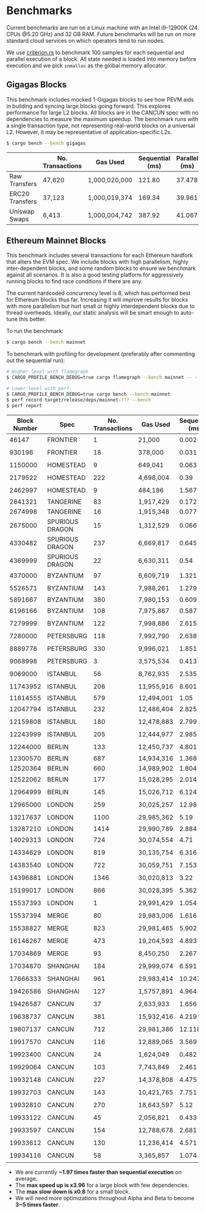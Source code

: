 # Benchmarks

Current benchmarks are run on a Linux machine with an Intel i9-12900K (24 CPUs @5.20 GHz) and 32 GB RAM. Future benchmarks will be run on more standard cloud services on which operators tend to run nodes.

We use [criterion.rs](https://github.com/bheisler/criterion.rs) to benchmark 100 samples for each sequential and parallel execution of a block. All state needed is loaded into memory before execution and we pick `snmalloc` as the global memory allocator.

## Gigagas Blocks

This benchmark includes mocked 1-Gigagas blocks to see how PEVM aids in building and syncing large blocks going forward. This explores performance for large L2 blocks. All blocks are in the CANCUN spec with no dependencies to measure the maximum speedup. The benchmark runs with a single transaction type, not representing real-world blocks on a universal L2. However, it may be representative of application-specific L2s.

```sh
$ cargo bench --bench gigagas
```

|                 | No. Transactions | Gas Used      | Sequential (ms) | Parallel (ms) | Speedup    |
| --------------- | ---------------- | ------------- | --------------- | ------------- | ---------- |
| Raw Transfers   | 47,620           | 1,000,020,000 | 121.80          | 37.478        | 🟢3.25     |
| ERC20 Transfers | 37,123           | 1,000,019,374 | 169.34          | 39.961        | 🟢4.24     |
| Uniswap Swaps   | 6,413            | 1,000,004,742 | 387.92          | 41.067        | 🟢**9.45** |

## Ethereum Mainnet Blocks

This benchmark includes several transactions for each Ethereum hardfork that alters the EVM spec. We include blocks with high parallelism, highly inter-dependent blocks, and some random blocks to ensure we benchmark against all scenarios. It is also a good testing platform for aggressively running blocks to find race conditions if there are any.

The current hardcoded concurrency level is 8, which has performed best for Ethereum blocks thus far. Increasing it will improve results for blocks with more parallelism but hurt small or highly interdependent blocks due to thread overheads. Ideally, our static analysis will be smart enough to auto-tune this better.

To run the benchmark:

```sh
$ cargo bench --bench mainnet
```

To benchmark with profiling for development (preferably after commenting out the sequential run):

```sh
# Higher level with flamegraph
$ CARGO_PROFILE_BENCH_DEBUG=true cargo flamegraph --bench mainnet -- --bench

# Lower level with perf
$ CARGO_PROFILE_BENCH_DEBUG=true cargo bench --bench mainnet
$ perf record target/release/deps/mainnet-??? --bench
$ perf report
```

| Block Number | Spec            | No. Transactions | Gas Used   | Sequential (ms) | Parallel (ms) | Speedup    |
| ------------ | --------------- | ---------------- | ---------- | --------------- | ------------- | ---------- |
| 46147        | FRONTIER        | 1                | 21,000     | 0.002           | 0.002         | ⚪1        |
| 930196       | FRONTIER        | 18               | 378,000    | 0.031           | 0.03          | ⚪1        |
| 1150000      | HOMESTEAD       | 9                | 649,041    | 0.063           | 0.064         | ⚪1        |
| 2179522      | HOMESTEAD       | 222              | 4,698,004  | 0.39            | 0.4           | ⚪1        |
| 2462997      | HOMESTEAD       | 9                | 484,186    | 1.567           | 1.584         | ⚪1        |
| 2641321      | TANGERINE       | 83               | 1,917,429  | 0.172           | 0.177         | 🔴0.97     |
| 2674998      | TANGERINE       | 16               | 1,915,348  | 0.077           | 0.097         | 🔴**0.8**  |
| 2675000      | SPURIOUS DRAGON | 15               | 1,312,529  | 0.066           | 0.081         | 🔴0.82     |
| 4330482      | SPURIOUS DRAGON | 237              | 6,669,817  | 0.645           | 0.34          | 🟢1.9      |
| 4369999      | SPURIOUS DRAGON | 22               | 6,630,311  | 0.54            | 0.315         | 🟢1.71     |
| 4370000      | BYZANTIUM       | 97               | 6,609,719  | 1.321           | 1.192         | 🟢1.11     |
| 5526571      | BYZANTIUM       | 143              | 7,988,261  | 1.279           | 0.614         | 🟢2.08     |
| 5891667      | BYZANTIUM       | 380              | 7,980,153  | 0.609           | 0.632         | 🔴0.96     |
| 6196166      | BYZANTIUM       | 108              | 7,975,867  | 0.587           | 0.549         | 🟢1.07     |
| 7279999      | BYZANTIUM       | 122              | 7,998,886  | 2.615           | 0.66          | 🟢**3.96** |
| 7280000      | PETERSBURG      | 118              | 7,992,790  | 2.638           | 1.424         | 🟢1.85     |
| 8889776      | PETERSBURG      | 330              | 9,996,021  | 1.851           | 0.717         | 🟢2.58     |
| 9068998      | PETERSBURG      | 3                | 3,575,534  | 0.413           | 0.415         | ⚪1        |
| 9069000      | ISTANBUL        | 56               | 8,762,935  | 2.535           | 1.451         | 🟢1.75     |
| 11743952     | ISTANBUL        | 206              | 11,955,916 | 8.601           | 5.92          | 🟢1.45     |
| 11814555     | ISTANBUL        | 579              | 12,494,001 | 1.05            | 1.086         | 🔴0.97     |
| 12047794     | ISTANBUL        | 232              | 12,486,404 | 2.825           | 1.128         | 🟢2.51     |
| 12159808     | ISTANBUL        | 180              | 12,478,883 | 2.799           | 1.413         | 🟢1.98     |
| 12243999     | ISTANBUL        | 205              | 12,444,977 | 2.985           | 1.061         | 🟢2.81     |
| 12244000     | BERLIN          | 133              | 12,450,737 | 4.801           | 3.368         | 🟢1.43     |
| 12300570     | BERLIN          | 687              | 14,934,316 | 1.368           | 1.429         | 🔴0.96     |
| 12520364     | BERLIN          | 660              | 14,989,902 | 1.804           | 1.844         | 🔴0.98     |
| 12522062     | BERLIN          | 177              | 15,028,295 | 2.014           | 0.891         | 🟢2.26     |
| 12964999     | BERLIN          | 145              | 15,026,712 | 6.124           | 3.421         | 🟢1.79     |
| 12965000     | LONDON          | 259              | 30,025,257 | 12.98           | 3.832         | 🟢3.39     |
| 13217637     | LONDON          | 1100             | 29,985,362 | 5.19            | 1.666         | 🟢3.12     |
| 13287210     | LONDON          | 1414             | 29,990,789 | 2.884           | 2.938         | 🔴0.98     |
| 14029313     | LONDON          | 724              | 30,074,554 | 4.71            | 1.274         | 🟢3.7      |
| 14334629     | LONDON          | 819              | 30,135,754 | 6.316           | 2.113         | 🟢2.99     |
| 14383540     | LONDON          | 722              | 30,059,751 | 7.153           | 2.412         | 🟢2.97     |
| 14396881     | LONDON          | 1346             | 30,020,813 | 3.22            | 1.474         | 🟢2.18     |
| 15199017     | LONDON          | 866              | 30,028,395 | 5.362           | 1.686         | 🟢3.18     |
| 15537393     | LONDON          | 1                | 29,991,429 | 1.054           | 1.055         | ⚪1        |
| 15537394     | MERGE           | 80               | 29,983,006 | 1.616           | 1.128         | 🟢1.43     |
| 15538827     | MERGE           | 823              | 29,981,465 | 5.902           | 1.901         | 🟢3.11     |
| 16146267     | MERGE           | 473              | 19,204,593 | 4.893           | 1.77          | 🟢2.76     |
| 17034869     | MERGE           | 93               | 8,450,250  | 2.267           | 0.959         | 🟢2.36     |
| 17034870     | SHANGHAI        | 184              | 29,999,074 | 6.591           | 3.025         | 🟢2.18     |
| 17666333     | SHANGHAI        | 961              | 29,983,414 | 10.247          | 5.841         | 🟢1.75     |
| 19426586     | SHANGHAI        | 127              | 1,5757,891 | 4.964           | 2.451         | 🟢2.03     |
| 19426587     | CANCUN          | 37               | 2,633,933  | 1.656           | 1.094         | 🟢1.51     |
| 19638737     | CANCUN          | 381              | 15,932,416 | 4.219           | 2.163         | 🟢1.95     |
| 19807137     | CANCUN          | 712              | 29,981,386 | 12.118          | 6.25          | 🟢1.94     |
| 19917570     | CANCUN          | 116              | 12,889,065 | 3.569           | 1.453         | 🟢2.46     |
| 19923400     | CANCUN          | 24               | 1,624,049  | 0.482           | 0.402         | 🟢1.2      |
| 19929064     | CANCUN          | 103              | 7,743,849  | 2.461           | 1.309         | 🟢1.88     |
| 19932148     | CANCUN          | 227              | 14,378,808 | 4.475           | 2.283         | 🟢1.96     |
| 19932703     | CANCUN          | 143              | 10,421,765 | 7.751           | 5.925         | 🟢1.31     |
| 19932810     | CANCUN          | 270              | 18,643,597 | 5.12            | 2.571         | 🟢1.99     |
| 19933122     | CANCUN          | 45               | 2,056,821  | 0.433           | 0.302         | 🟢1.43     |
| 19933597     | CANCUN          | 154              | 12,788,678 | 2.681           | 1.605         | 🟢1.67     |
| 19933612     | CANCUN          | 130              | 11,236,414 | 4.571           | 1.286         | 🟢3.55     |
| 19934116     | CANCUN          | 58               | 3,365,857  | 1.074           | 0.632         | 🟢1.7      |

- We are currently **~1.97 times faster than sequential execution** on average.
- The **max speed up is x3.96** for a large block with few dependencies.
- The **max slow down is x0.8** for a small block.
- We will need more optimizations throughout Alpha and Beta to become **3~5 times faster**.
